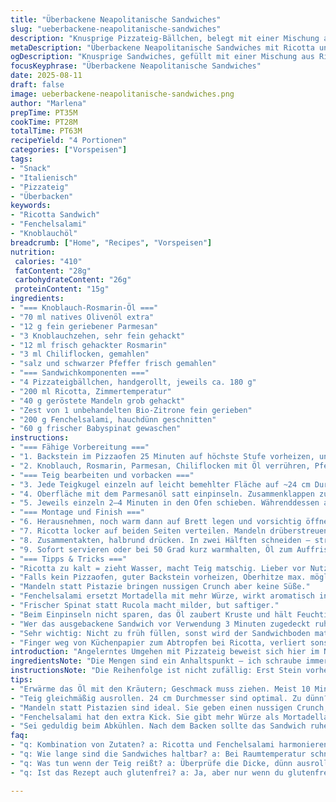 ```yaml
---
title: "Überbackene Neapolitanische Sandwiches"
slug: "ueberbackene-neapolitanische-sandwiches"
description: "Knusprige Pizzateig-Bällchen, belegt mit einer Mischung aus Ricotta, gerösteten Mandeln, Zitronenzesten, luftgetrockneter Fenchelsalami und frischem Spinat. Mit einer würzigen Knoblauch-Rosmarin-Öl-Mischung bestrichen, im heißen Steinofen gebacken bis goldbraun. Danach gefüllt und halbmondförmig geschlossen, nochmal geölt. Das Resultat: Ein überraschender Geschmack mit einer nussig-zitronigen Note, der leichte Schärfe durch Chili und eine tiefgründige Kräuternote. Variationen mit Mandel statt Pistazie, Salami statt Mortadella, Spinat statt Rucola, sorgen für andere Nuancen. Ein fester Biss, intensives Aroma, Knoblauchduft, und der Trick mit dem ruhigen Abkühlen nach dem Ofen – absolute Grundlage."
metaDescription: "Überbackene Neapolitanische Sandwiches mit Ricotta und Fenchelsalami; ein köstliches Snack-Erlebnis aus italienischer Küche."
ogDescription: "Knusprige Sandwiches, gefüllt mit einer Mischung aus Ricotta, Mandeln und Fenchelsalami; ein geschmackliches Abenteuer."
focusKeyphrase: "Überbackene Neapolitanische Sandwiches"
date: 2025-08-11
draft: false
image: ueberbackene-neapolitanische-sandwiches.png
author: "Marlena"
prepTime: PT35M
cookTime: PT28M
totalTime: PT63M
recipeYield: "4 Portionen"
categories: ["Vorspeisen"]
tags:
- "Snack"
- "Italienisch"
- "Pizzateig"
- "Überbacken"
keywords:
- "Ricotta Sandwich"
- "Fenchelsalami"
- "Knoblauchöl"
breadcrumb: ["Home", "Recipes", "Vorspeisen"]
nutrition: 
 calories: "410"
 fatContent: "28g"
 carbohydrateContent: "26g"
 proteinContent: "15g"
ingredients:
- "=== Knoblauch-Rosmarin-Öl ==="
- "70 ml natives Olivenöl extra"
- "12 g fein geriebener Parmesan"
- "3 Knoblauchzehen, sehr fein gehackt"
- "12 ml frisch gehackter Rosmarin"
- "3 ml Chiliflocken, gemahlen"
- "salz und schwarzer Pfeffer frisch gemahlen"
- "=== Sandwichkomponenten ==="
- "4 Pizzateigbällchen, handgerollt, jeweils ca. 180 g"
- "200 ml Ricotta, Zimmertemperatur"
- "40 g geröstete Mandeln grob gehackt"
- "Zest von 1 unbehandelten Bio-Zitrone fein gerieben"
- "200 g Fenchelsalami, hauchdünn geschnitten"
- "60 g frischer Babyspinat gewaschen"
instructions:
- "=== Fähige Vorbereitung ==="
- "1. Backstein im Pizzaofen 25 Minuten auf höchste Stufe vorheizen, unbedingt mit geschlossener Tür, sonst sinkt die Temperatur rapide."
- "2. Knoblauch, Rosmarin, Parmesan, Chiliflocken mit Öl verrühren, Pfeffern, salzen. Abschmecken – Öle entwickeln erst nach 10 Min. Aroma."
- "=== Teig bearbeiten und vorbacken ==="
- "3. Jede Teigkugel einzeln auf leicht bemehlter Fläche auf ~24 cm Durchmesser ausrollen. Mehl am Rand wegklopfen, sonst brennt es schnell an."
- "4. Oberfläche mit dem Parmesanöl satt einpinseln. Zusammenklappen zu Halbmonden. Auf leicht bemehlte Schaufel legen, ohne Zusammendrücken (sonst reißt der Teig später!)."
- "5. Jeweils einzeln 2–4 Minuten in den Ofen schieben. Währenddessen alle 4–5 Sekunden leicht drehen, sieht man an aufplatzenden Blasen. Knusprig, aber elastisch muss er sein. Rückseite leicht goldbraun, nicht dunkel."
- "=== Montage und Finish ==="
- "6. Herausnehmen, noch warm dann auf Brett legen und vorsichtig öffnen ohne Den Teig zu zerreißen. Mit erneutem Öl bestreichen."
- "7. Ricotta locker auf beiden Seiten verteilen. Mandeln drüberstreuen, Zitronenzest. Fenchelsalami und Blattspinat schichten."
- "8. Zusammentakten, halbrund drücken. In zwei Hälften schneiden – strukturiert, man sieht die Füllung glänzen."
- "9. Sofort servieren oder bei 50 Grad kurz warmhalten, Öl zum Auffrischen."
- "=== Tipps & Tricks ==="
- "Ricotta zu kalt = zieht Wasser, macht Teig matschig. Lieber vor Nutzung 30 Min offen stehen lassen."
- "Falls kein Pizzaofen, guter Backstein vorheizen, Oberhitze max. möglich einstellen, Zeit auf 5–6 Min erhöhen."
- "Mandeln statt Pistazie bringen nussigen Crunch aber keine Süße."
- "Fenchelsalami ersetzt Mortadella mit mehr Würze, wirkt aromatisch intensiver und gibt mehr Biss."
- "Frischer Spinat statt Rucola macht milder, but saftiger."
- "Beim Einpinseln nicht sparen, das Öl zaubert Kruste und hält Feuchtigkeit im Teig."
- "Wer das ausgebackene Sandwich vor Verwendung 3 Minuten zugedeckt ruhen lässt, darf sich auf ein intensiveres Aroma freuen – Teig wird weicher, Ricotta bindselt sich."
- "Sehr wichtig: Nicht zu früh füllen, sonst wird der Sandwichboden matschig."
- "Finger weg von Küchenpapier zum Abtropfen bei Ricotta, verliert sonst zu viel Geschmack."
introduction: "Angelerntes Umgehen mit Pizzateig beweist sich hier im Nu: Teig, harter Klassiker, wird leicht und doch kräftig. Oben die Kräuter-Öl-Mischung, sie ist überraschend intensiv, gibt Charakter und Schutz zugleich. Mandeln ersetzen Pistazien – wer mal kaum frische Handvorräte hat, nutzt einfach geröstete Mandelstücke aus dem Vorrat. Fenchelsalami statt Mortadella, hier liegt der Knack und die Würze; der Fenchel schmeckt süßlich, würzig, ergänzt Zitrone und Knoblauch perfekt. Ei-frei, glutenfrei nach Belieben, wenn man den Teig entsprechend anpasst. Nie zu früh öffnen oder ölen, sonst trocknet der Teig aus. Schnitt durch die Mitte zeigt Schichten, die Zitruszesten gehen durch die Nase – unaufdringlich, aber präsent. Spinat anstatt Rucola mildert das Ganze, wer´s bitter mag, nimmt letzteres. Für mich: Schritt für Schritt zum Anspruch, kein Higgs-Boson, sondern bodenständiger Genuss."
ingredientsNote: "Die Mengen sind ein Anhaltspunkt – ich schraube immer leicht runter bei Öl, weil zu viel macht Teig schwach. Parmesan frisch reiben, sonst wird die Öl-Mischung mehlig. Knoblauch nicht zu grob, sonst piekst er zu heftig, aber fein gehackt löst sich schnell auf. Rosmarin frisch, niemals getrocknet aus dem Glas – bringt Aroma garantiert. Wer kein Fenchelsalami mag, tauscht diese gern gegen luftgetrocknete Salami oder Bündnerfleisch. Mandeln können durch Walnüsse ersetzt werden, dann hat man etwas mehr Herbe, nicht jedermanns Sache. Ricotta immer zimmerwarm, sonst bindet er nicht richtig und man riskiert eine zu feuchte Füllung. Zitronenzesten unbedingt von unbehandelter Schale, das Aroma ist subtil und frisch. Spinat ganz frisch und nicht gewelkt – sonst schmeckt alles nur noch nach Feuchtigkeit. Für die Pizzateigbällchen: Wer keine Hand gemacht bekommt, kann fertigen Pizzateig nutzen, allerdings dann auf Qualität achten, sonst keine Spannung im Teig."
instructionsNote: "Die Reihenfolge ist nicht zufällig: Erst Stein vorheizen, dann Öl ansetzen, erst dann Teig bearbeiten. Wer Teig zuerst bearbeitet, verliert Zeit; Öl muss ziehen. Beim Ausrollen nicht zu dünn arbeiten, sonst reisst der Teig beim Falten. Zu viel Mehl unter dem Teig fördert Knistern und schwarze Stellen am Boden, besser sparsam sein. Der Trick mit dem mehrmaligen Drehen in kurzen Abständen beim Backen hält die Hitze gleichmäßig. Sobald die Oberfläche Blasen wirft und die Knotenzeichen an der Unterseite goldbraun sind, raus damit, nicht länger, sonst wird alles trocken. Öffnen sehr vorsichtig, der Teig ist elastisch, aber nicht unzerbrechlich. Abschließend das erneute Ölen sorgt für Glanz, Geschmack – und schützt vor schnellem Austrocknen. Das Füllen sollte locker bleiben, zu viel Ricotta macht schwer und matschig. Direkt servieren ist besser, kühl halten zerstört den frischen Biss. Backofen-Muffel: Stein gut vorheizen, kürzere Backzeiten probieren, lieber mehrfach kleine Mengen als zusammengequetscht. Der Unterschied bei offenem Boden: dann hat man eine einfache Pizza, kein richtiges Sandwich mehr."
tips:
- "Erwärme das Öl mit den Kräutern; Geschmack muss ziehen. Meist 10 Minuten warten; dann entfaltet sich das volle Aroma. Zu kaltes Öl gibt einen faden Geschmack."
- "Teig gleichmäßig ausrollen. 24 cm Durchmesser sind optimal. Zu dünn? Der Teig reißt beim Falten. Zu dick? Es braucht zu lange, im Ofen. Immer gleichmäßig arbeiten."
- "Mandeln statt Pistazien sind ideal. Sie geben einen nussigen Crunch, sind aber nicht süß. Verwende auch Walnüsse für eine herbere Note. Achte auf die Konsistenz der Füllung."
- "Fenchelsalami hat den extra Kick. Sie gibt mehr Würze als Mortadella. Aber: Wenn du es milder magst, nimm Rucola statt Spinat. Spinat macht das Ganze saftiger."
- "Sei geduldig beim Abkühlen. Nach dem Backen sollte das Sandwich ruhen – mind. 3 Minuten. Der Teig wird weich; Aromen binden sich besser."
faq:
- "q: Kombination von Zutaten? a: Ricotta und Fenchelsalami harmonieren gut. Mit Mandeln wird’s spannend. Zitronenzesten geben frischen Kick. Spinat passt ideal."
- "q: Wie lange sind die Sandwiches haltbar? a: Bei Raumtemperatur schnell genießen. Mit Zutaten kühl lagern. Einfrieren geht auch, aber danach unbedingt kurz aufbacken, überzeugt mehr."
- "q: Was tun wenn der Teig reißt? a: Überprüfe die Dicke, dünn ausrollen geht nicht. Zu viel Mehl unter dem Teig sorgt dafür. Immer gleichmäßig arbeiten."
- "q: Ist das Rezept auch glutenfrei? a: Ja, aber nur wenn du glutenfreien Pizzateig verwendest. Achte hier auf eine gute Qualität. Verzeiht mal Fehler."

---
```

